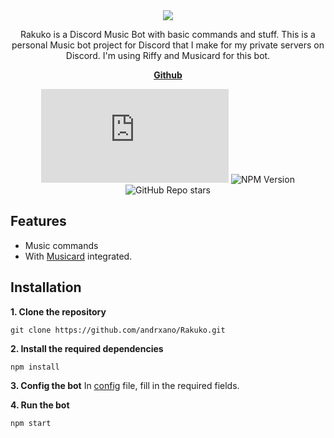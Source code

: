<div align="center">
<img src="https://cdn.discordapp.com/attachments/1276771043347922954/1280714077953331305/Rakuko_Banner.png?ex=66d9156e&is=66d7c3ee&hm=eeff527bb101ae32a18b06af462b7fca07ab2ccca3714d28b707ee3ab1642c74&" />
<p align="center">Rakuko is a Discord Music Bot with basic commands and stuff. This is a personal Music bot project for Discord that I make for my private servers on Discord. I'm using Riffy and Musicard for this bot.</p>
</div>
<p>

<p align="center">
    <a href="https://github.com/andrxano/Rakuko/"><b>Github</b></a>
</p>

<div align="center">

![NPM Version](https://img.shields.io/npm/v/discord.js?label=discord.js&style=flat-square&color=%2300E9B1)
![NPM Version](https://img.shields.io/npm/v/riffy?label=riffy&style=flat-square&color=%2300E9B1)
![GitHub Repo stars](https://img.shields.io/github/stars/andrxano/Rakuko?style=flat-square&color=%2300E9B1)

</div>

## Features
- Music commands
- With [Musicard](https://github.com/unburn/musicard) integrated.

## Installation
**1. Clone the repository**
```
git clone https://github.com/andrxano/Rakuko.git
```

**2. Install the required dependencies**
```
npm install
```

**3. Config the bot**
In [config](./config.json) file, fill in the required fields.

**4. Run the bot**
```js
npm start
```
